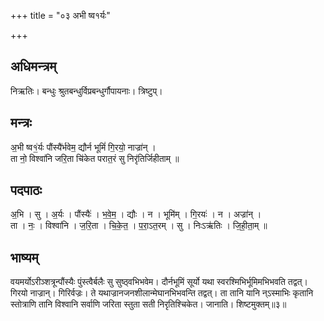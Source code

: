 +++
title = "०३ अभी ष्व१र्यः"

+++
## अधिमन्त्रम्
निऋतिः। बन्धुः श्रुतबन्धुर्विप्रबन्धुर्गौपायनाः। त्रिष्टुप्।

## मन्त्रः
अ॒भी ष्व१॒॑र्यः पौंस्यै॑र्भवेम॒ द्यौर्न भूमिं॑ गि॒रयो॒ नाज्रा॑न् ।  
ता नो॒ विश्वा॑नि जरि॒ता चि॑केत परात॒रं सु निरृ॑तिर्जिहीताम् ॥

## पदपाठः
अ॒भि । सु । अ॒र्यः । पौंस्यैः॑ । भ॒वे॒म॒ । द्यौः । न । भूमि॑म् । गि॒रयः॑ । न । अज्रा॑न् ।  
ता । नः॒ । विश्वा॑नि । ज॒रि॒ता । चि॒के॒त॒ । प॒रा॒ऽत॒रम् । सु । निःऽऋ॑तिः । जि॒ही॒ता॒म् ॥

## भाष्यम्
वयमर्योऽरीञ्शत्रून्पौंस्यैः पुंस्त्वैर्बलैः सु सुष्ठ्वभिभवेम। दौर्नभूमिं सूर्यो यथा स्वरश्मिभिर्भूमिमभिभवति तद्वत्। गिरयो नाज्रान्। गिरिर्वज्रः। ते यथाज्रानजनशीलान्मेघानभिभवन्ति तद्वत्। ता तानि यानि न्ऽस्माभिः कृतानि स्तोत्राणि तानि विश्वानि सर्वाणि जरिता स्तुता सती निरृतिश्चिकेत। जानाति। शिष्टमुक्तम्॥३॥
